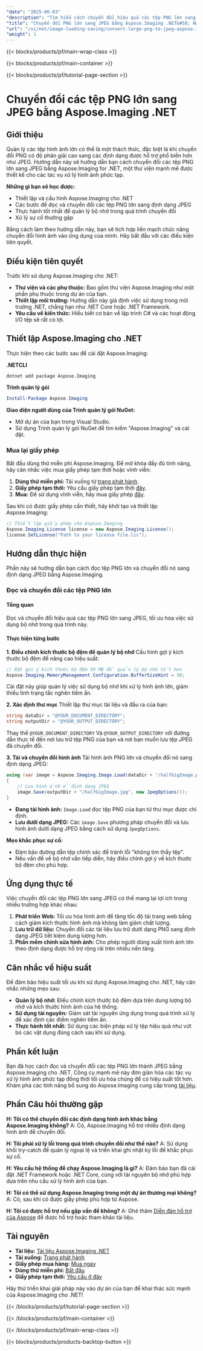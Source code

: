```yaml
---
"date": "2025-06-03"
"description": "Tìm hiểu cách chuyển đổi hiệu quả các tệp PNG lớn sang JPEG bằng Aspose.Imaging cho .NET. Hướng dẫn này bao gồm thiết lập, triển khai và các biện pháp thực hành tốt nhất."
"title": "Chuyển đổi PNG lớn sang JPEG bằng Aspose.Imaging .NET&#58; Hướng dẫn từng bước"
"url": "/vi/net/image-loading-saving/convert-large-png-to-jpeg-aspose-imaging-dotnet/"
"weight": 1
---
```


{{< blocks/products/pf/main-wrap-class >}}

{{< blocks/products/pf/main-container >}}

{{< blocks/products/pf/tutorial-page-section >}}
# Chuyển đổi các tệp PNG lớn sang JPEG bằng Aspose.Imaging .NET

## Giới thiệu
Quản lý các tệp hình ảnh lớn có thể là một thách thức, đặc biệt là khi chuyển đổi PNG có độ phân giải cao sang các định dạng được hỗ trợ phổ biến hơn như JPEG. Hướng dẫn này sẽ hướng dẫn bạn cách chuyển đổi các tệp PNG lớn sang JPEG bằng Aspose.Imaging for .NET, một thư viện mạnh mẽ được thiết kế cho các tác vụ xử lý hình ảnh phức tạp.

**Những gì bạn sẽ học được:**
- Thiết lập và cấu hình Aspose.Imaging cho .NET
- Các bước để đọc và chuyển đổi các tệp PNG lớn sang định dạng JPEG
- Thực hành tốt nhất để quản lý bộ nhớ trong quá trình chuyển đổi
- Xử lý sự cố thường gặp

Bằng cách làm theo hướng dẫn này, bạn sẽ tích hợp liền mạch chức năng chuyển đổi hình ảnh vào ứng dụng của mình. Hãy bắt đầu với các điều kiện tiên quyết.

## Điều kiện tiên quyết
Trước khi sử dụng Aspose.Imaging cho .NET:

- **Thư viện và các phụ thuộc:** Bao gồm thư viện Aspose.Imaging như một phần phụ thuộc trong dự án của bạn.
- **Thiết lập môi trường:** Hướng dẫn này giả định việc sử dụng trong môi trường .NET, chẳng hạn như .NET Core hoặc .NET Framework.
- **Yêu cầu về kiến thức:** Hiểu biết cơ bản về lập trình C# và các hoạt động I/O tệp sẽ rất có lợi.

## Thiết lập Aspose.Imaging cho .NET
Thực hiện theo các bước sau để cài đặt Aspose.Imaging:

**.NETCLI**
```shell
dotnet add package Aspose.Imaging
```

**Trình quản lý gói**
```powershell
Install-Package Aspose.Imaging
```

**Giao diện người dùng của Trình quản lý gói NuGet:**
- Mở dự án của bạn trong Visual Studio.
- Sử dụng Trình quản lý gói NuGet để tìm kiếm "Aspose.Imaging" và cài đặt.

### Mua lại giấy phép
Bắt đầu dùng thử miễn phí Aspose.Imaging. Để mở khóa đầy đủ tính năng, hãy cân nhắc việc mua giấy phép tạm thời hoặc vĩnh viễn:

1. **Dùng thử miễn phí:** Tải xuống từ [trang phát hành](https://releases.aspose.com/imaging/net/).
2. **Giấy phép tạm thời:** Yêu cầu giấy phép tạm thời [đây](https://purchase.aspose.com/temporary-license/).
3. **Mua:** Để sử dụng vĩnh viễn, hãy mua giấy phép [đây](https://purchase.aspose.com/buy).

Sau khi có được giấy phép cần thiết, hãy khởi tạo và thiết lập Aspose.Imaging:
```csharp
// Thiết lập giấy phép cho Aspose.Imaging
Aspose.Imaging.License license = new Aspose.Imaging.License();
license.SetLicense("Path to your license file.lic");
```

## Hướng dẫn thực hiện
Phần này sẽ hướng dẫn bạn cách đọc tệp PNG lớn và chuyển đổi nó sang định dạng JPEG bằng Aspose.Imaging.

### Đọc và chuyển đổi các tệp PNG lớn
#### Tổng quan
Đọc và chuyển đổi hiệu quả các tệp PNG lớn sang JPEG, tối ưu hóa việc sử dụng bộ nhớ trong quá trình này.

#### Thực hiện từng bước
**1. Điều chỉnh kích thước bộ đệm để quản lý bộ nhớ**
Cấu hình gợi ý kích thước bộ đệm để nâng cao hiệu suất:
```csharp
// Đặt gợi ý kích thước bộ đệm 50 MB để quản lý bộ nhớ tốt hơn
Aspose.Imaging.MemoryManagement.Configuration.BufferSizeHint = 50;
```
Cài đặt này giúp quản lý việc sử dụng bộ nhớ khi xử lý hình ảnh lớn, giảm thiểu tình trạng tắc nghẽn tiềm ẩn.

**2. Xác định thư mục**
Thiết lập thư mục tài liệu và đầu ra của bạn:
```csharp
string dataDir = "@YOUR_DOCUMENT_DIRECTORY";
string outputDir = "@YOUR_OUTPUT_DIRECTORY";
```
Thay thế `@YOUR_DOCUMENT_DIRECTORY` Và `@YOUR_OUTPUT_DIRECTORY` với đường dẫn thực tế đến nơi lưu trữ tệp PNG của bạn và nơi bạn muốn lưu tệp JPEG đã chuyển đổi.

**3. Tải và chuyển đổi hình ảnh**
Tải hình ảnh PNG lớn và chuyển đổi nó sang định dạng JPEG:
```csharp
using (var image = Aspose.Imaging.Image.Load(dataDir + "/halfGigImage.png"))
{
    // Lưu hình ảnh ở định dạng JPEG
    image.Save(outputDir + "/halfGigImage.jpg", new JpegOptions());
}
```
- **Đang tải hình ảnh:** `Image.Load` đọc tệp PNG của bạn từ thư mục được chỉ định.
- **Lưu dưới dạng JPEG:** Các `image.Save` phương pháp chuyển đổi và lưu hình ảnh dưới dạng JPEG bằng cách sử dụng `JpegOptions`.

**Mẹo khắc phục sự cố:**
- Đảm bảo đường dẫn tệp chính xác để tránh lỗi "không tìm thấy tệp".
- Nếu vấn đề về bộ nhớ vẫn tiếp diễn, hãy điều chỉnh gợi ý về kích thước bộ đệm cho phù hợp.

## Ứng dụng thực tế
Việc chuyển đổi các tệp PNG lớn sang JPEG có thể mang lại lợi ích trong nhiều trường hợp khác nhau:
1. **Phát triển Web:** Tối ưu hóa hình ảnh để tăng tốc độ tải trang web bằng cách giảm kích thước hình ảnh mà không làm giảm chất lượng.
2. **Lưu trữ dữ liệu:** Chuyển đổi các tài liệu lưu trữ dưới dạng PNG sang định dạng JPEG tiết kiệm dung lượng hơn.
3. **Phần mềm chỉnh sửa hình ảnh:** Cho phép người dùng xuất hình ảnh lớn theo định dạng được hỗ trợ rộng rãi trên nhiều nền tảng.

## Cân nhắc về hiệu suất
Để đảm bảo hiệu suất tối ưu khi sử dụng Aspose.Imaging cho .NET, hãy cân nhắc những mẹo sau:
- **Quản lý bộ nhớ:** Điều chỉnh kích thước bộ đệm dựa trên dung lượng bộ nhớ và kích thước hình ảnh của hệ thống.
- **Sử dụng tài nguyên:** Giám sát tài nguyên ứng dụng trong quá trình xử lý để xác định các điểm nghẽn tiềm ẩn.
- **Thực hành tốt nhất:** Sử dụng các biện pháp xử lý tệp hiệu quả như vứt bỏ các vật dụng đúng cách sau khi sử dụng.

## Phần kết luận
Bạn đã học cách đọc và chuyển đổi các tệp PNG lớn thành JPEG bằng Aspose.Imaging cho .NET. Công cụ mạnh mẽ này đơn giản hóa các tác vụ xử lý hình ảnh phức tạp đồng thời tối ưu hóa chúng để có hiệu suất tốt hơn. Khám phá các tính năng bổ sung do Aspose.Imaging cung cấp trong [tài liệu](https://reference.aspose.com/imaging/net/).

## Phần Câu hỏi thường gặp
**H: Tôi có thể chuyển đổi các định dạng hình ảnh khác bằng Aspose.Imaging không?**
A: Có, Aspose.Imaging hỗ trợ nhiều định dạng hình ảnh để chuyển đổi.

**H: Tôi phải xử lý lỗi trong quá trình chuyển đổi như thế nào?**
A: Sử dụng khối try-catch để quản lý ngoại lệ và triển khai ghi nhật ký lỗi để khắc phục sự cố.

**H: Yêu cầu hệ thống để chạy Aspose.Imaging là gì?**
A: Đảm bảo bạn đã cài đặt .NET Framework hoặc .NET Core, cùng với tài nguyên bộ nhớ phù hợp dựa trên nhu cầu xử lý hình ảnh của bạn.

**H: Tôi có thể sử dụng Aspose.Imaging trong một dự án thương mại không?**
A: Có, sau khi có được giấy phép phù hợp từ Aspose.

**H: Tôi có được hỗ trợ nếu gặp vấn đề không?**
A: Ghé thăm [Diễn đàn hỗ trợ của Aspose](https://forum.aspose.com/c/imaging/10) để được hỗ trợ hoặc tham khảo tài liệu.

## Tài nguyên
- **Tài liệu:** [Tài liệu Aspose.Imaging .NET](https://reference.aspose.com/imaging/net/)
- **Tải xuống:** [Trang phát hành](https://releases.aspose.com/imaging/net/)
- **Giấy phép mua hàng:** [Mua ngay](https://purchase.aspose.com/buy)
- **Dùng thử miễn phí:** [Bắt đầu](https://releases.aspose.com/imaging/net/)
- **Giấy phép tạm thời:** [Yêu cầu ở đây](https://purchase.aspose.com/temporary-license/)

Hãy thử triển khai giải pháp này vào dự án của bạn để khai thác sức mạnh của Aspose.Imaging cho .NET!

{{< /blocks/products/pf/tutorial-page-section >}}

{{< /blocks/products/pf/main-container >}}

{{< /blocks/products/pf/main-wrap-class >}}

{{< blocks/products/products-backtop-button >}}